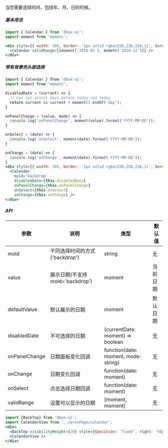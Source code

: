 
当您需要选择时间，包括年、月、日的时候。

##### **基本用法**

```jsx
import { Calendar } from 'dbox-ui';
import moment from 'moment';

<div style={{ width: 300, border: '1px solid rgba(226,226,226,1)', borderRadius: 4 }}>
  <Calendar validRange={[moment('2018-01'), moment('2028-12')]} />
</div>
```

##### **带有背景色头部选择**

```jsx
import { Calendar } from 'dbox-ui';
import moment from 'moment';

disabledDate = (current) => {
  // Can not select days before today and today
  return current && current < moment().endOf('day');
}

onPanelChange = (value, mode) => {
  console.log('onPanelChange', moment(value).format('YYYY-MM-DD'));
}

onSelect = (date) => {
  console.log('onSelect', moment(date).format('YYYY-MM-DD'));
}

onChange = (date) => {
  console.log('onChange', moment(date).format('YYYY-MM-DD'));
}
<div style={{ width: 300, border: '1px solid rgba(226,226,226,1)', borderRadius: 4 }}>
  <Calendar
    mold='backdrop'
    disabledDate={this.disabledDate}
    onPanelChange={this.onPanelChange}
    onSelect={this.onSelect}
    onChange={this.onChange} />
</div>
```

##### **API**

| 参数 | 说明 | 类型 | 默认值 |
| --- | --- | --- | --- |
| mold | 不同选择时间的方式('backdrop') | string | 无 |
| value | 展示日期(不支持mold='backdrop') | moment | 当前日期 |
| defaultValue | 默认展示的日期 | moment | 默认日期 |
| disabledDate | 不可选择的日期 | (currentDate: moment) => boolean | 无 |
| onPanelChange | 日期面板变化回调 | function(date: moment, mode: string) | 无 |
| onChange | 日期变化回调 | function(date: moment) | 无 |
| onSelect | 点击选择日期回调 | function(date: moment) | 无 |
| validRange | 设置可以显示的日期 | [moment, moment] | 无 |


```jsx noeditor
import {BackTop} from 'dbox-ui';
import CalendarView from '../prevPage/calendar';
<div>
  <BackTop visibilityHeight={20} style={{position: 'fixed', right: '50px'}}/>
  <CalendarView />
</div>
```
